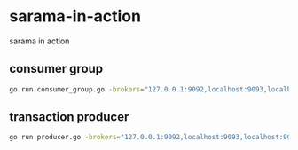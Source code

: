 # sarama-in-action
sarama in action

## consumer group
```bash
go run consumer_group.go -brokers="127.0.0.1:9092,localhost:9093,localhost:9094" -topics="my-replicated-topic" -group="testGroup2"
```

## transaction producer
```bash
go run producer.go -brokers="127.0.0.1:9092,localhost:9093,localhost:9094" -topic="my-replicated-topic" -producers=1 -records-number=10000
```

